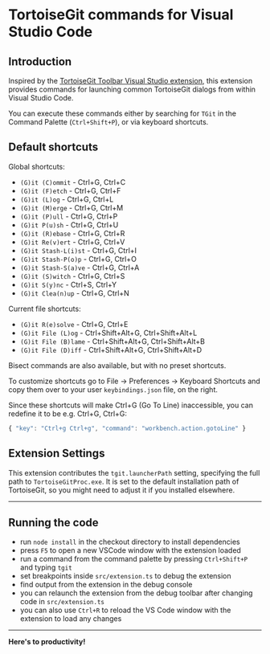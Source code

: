 # TortoiseGit commands for Visual Studio Code

## Introduction

Inspired by the [TortoiseGit Toolbar Visual Studio extension](https://github.com/MRCollective/TortoiseGitToolbar), this extension provides commands for launching common TortoiseGit dialogs from within Visual Studio Code.

You can execute these commands either by searching for `TGit` in the Command Palette (`Ctrl+Shift+P`), or via keyboard shortcuts.

## Default shortcuts

Global shortcuts:

* `(G)it (C)ommit` - Ctrl+G, Ctrl+C
* `(G)it (F)etch` - Ctrl+G, Ctrl+F
* `(G)it (L)og` - Ctrl+G, Ctrl+L
* `(G)it (M)erge` - Ctrl+G, Ctrl+M
* `(G)it (P)ull` - Ctrl+G, Ctrl+P
* `(G)it P(u)sh` - Ctrl+G, Ctrl+U
* `(G)it (R)ebase` - Ctrl+G, Ctrl+R
* `(G)it Re(v)ert` - Ctrl+G, Ctrl+V
* `(G)it Stash-L(i)st` - Ctrl+G, Ctrl+I
* `(G)it Stash-P(o)p` - Ctrl+G, Ctrl+O
* `(G)it Stash-S(a)ve` - Ctrl+G, Ctrl+A
* `(G)it (S)witch` - Ctrl+G, Ctrl+S
* `(G)it S(y)nc` - Ctrl+S, Ctrl+Y
* `(G)it Clea(n)up` - Ctrl+G, Ctrl+N

Current file shortcuts:

* `(G)it R(e)solve` - Ctrl+G, Ctrl+E
* `(G)it File (L)og` - Ctrl+Shift+Alt+G, Ctrl+Shift+Alt+L
* `(G)it File (B)lame` - Ctrl+Shift+Alt+G, Ctrl+Shift+Alt+B
* `(G)it File (D)iff` - Ctrl+Shift+Alt+G, Ctrl+Shift+Alt+D

Bisect commands are also available, but with no preset shortcuts.

To customize shortcuts go to File -> Preferences -> Keyboard Shortcuts and copy them over to your user `keybindings.json` file, on the right. 

Since these shortcuts will make Ctrl+G (Go To Line) inaccessible, you can redefine it to be e.g. Ctrl+G, Ctrl+G:
```javascript
{ "key": "Ctrl+g Ctrl+g", "command": "workbench.action.gotoLine" }
```

## Extension Settings

This extension contributes the `tgit.launcherPath` setting, specifying the full path to `TortoiseGitProc.exe`.
It is set to the default installation path of TortoiseGit, so you might need to adjust it if you installed elsewhere.

---

## Running the code
* run `node install` in the checkout directory to install dependencies
* press `F5` to open a new VSCode window with the extension loaded
* run a command from the command palette by pressing `Ctrl+Shift+P` and typing `tgit`
* set breakpoints inside `src/extension.ts` to debug the extension
* find output from the extension in the debug console
* you can relaunch the extension from the debug toolbar after changing code in `src/extension.ts`
* you can also use `Ctrl+R` to reload the VS Code window with the extension to load any changes

---

**Here's to productivity!**